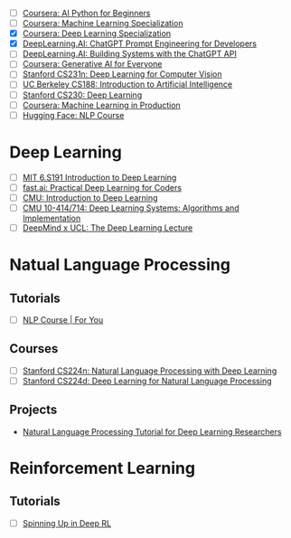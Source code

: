 - [ ] [Coursera: AI Python for Beginners](https://www.coursera.org/learn/ai-python-for-beginners)
- [ ] [Coursera: Machine Learning Specialization](https://www.coursera.org/specializations/machine-learning-introduction)
- [x] [Coursera: Deep Learning Specialization](https://www.coursera.org/specializations/deep-learning)
- [x] [DeepLearning.AI: ChatGPT Prompt Engineering for Developers](https://www.deeplearning.ai/short-courses/chatgpt-prompt-engineering-for-developers/)
- [ ] [DeepLearning.AI: Building Systems with the ChatGPT API](https://www.deeplearning.ai/short-courses/building-systems-with-chatgpt/)
- [ ] [Coursera: Generative AI for Everyone](https://www.coursera.org/learn/generative-ai-for-everyone)
- [ ] [Stanford CS231n: Deep Learning for Computer Vision](https://cs231n.github.io/)
- [ ] [UC Berkeley CS188: Introduction to Artificial Intelligence](https://inst.eecs.berkeley.edu/~cs188)
- [ ] [Stanford CS230: Deep Learning](https://cs230.stanford.edu/lecture/)
- [ ] [Coursera: Machine Learning in Production](https://www.coursera.org/learn/introduction-to-machine-learning-in-production)
- [ ] [Hugging Face: NLP Course](https://huggingface.co/learn/nlp-course)

# Deep Learning

- [ ] [MIT 6.S191 Introduction to Deep Learning](http://introtodeeplearning.com/)
- [ ] [fast.ai: Practical Deep Learning for Coders](https://course.fast.ai/)
- [ ] [CMU: Introduction to Deep Learning](https://deeplearning.cs.cmu.edu/)
- [ ] [CMU 10-414/714: Deep Learning Systems: Algorithms and Implementation](https://dlsyscourse.org/)
- [ ] [DeepMind x UCL: The Deep Learning Lecture](https://www.youtube.com/playlist?list=PLqYmG7hTraZDVH599EItlEWsUOsJbAodm)

# Natual Language Processing

## Tutorials

- [ ] [NLP Course | For You](https://lena-voita.github.io/nlp_course.html)

## Courses

- [ ] [Stanford CS224n: Natural Language Processing with Deep Learning](http://web.stanford.edu/class/cs224n/)
- [ ] [Stanford CS224d: Deep Learning for Natural Language Processing](http://cs224d.stanford.edu/)

## Projects

* [Natural Language Processing Tutorial for Deep Learning Researchers](https://github.com/graykode/nlp-tutorial)

# Reinforcement Learning

## Tutorials

- [ ] [Spinning Up in Deep RL](https://spinningup.openai.com/en/latest/)
